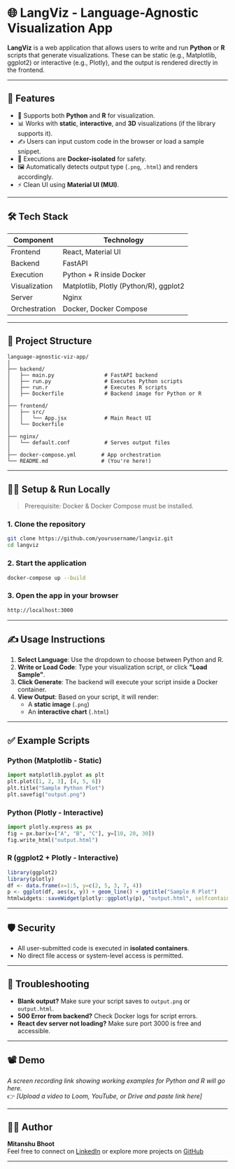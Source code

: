 
# 🌐 LangViz - Language-Agnostic Visualization App

**LangViz** is a web application that allows users to write and run **Python** or **R** scripts that generate visualizations. These can be static (e.g., Matplotlib, ggplot2) or interactive (e.g., Plotly), and the output is rendered directly in the frontend.

---

## 🚀 Features

- 🧠 Supports both **Python** and **R** for visualization.
- 📊 Works with **static**, **interactive**, and **3D** visualizations (if the library supports it).
- ✍️ Users can input custom code in the browser or load a sample snippet.
- 🧱 Executions are **Docker-isolated** for safety.
- 🖼 Automatically detects output type (`.png`, `.html`) and renders accordingly.
- ⚡ Clean UI using **Material UI (MUI)**.

---

## 🛠 Tech Stack

| Component   | Technology                      |
|-------------|----------------------------------|
| Frontend    | React, Material UI               |
| Backend     | FastAPI                          |
| Execution   | Python + R inside Docker         |
| Visualization | Matplotlib, Plotly (Python/R), ggplot2 |
| Server      | Nginx                            |
| Orchestration | Docker, Docker Compose         |

---

## 📁 Project Structure

```
language-agnostic-viz-app/
│
├── backend/
│   ├── main.py                # FastAPI backend
│   ├── run.py                 # Executes Python scripts
│   ├── run.r                  # Executes R scripts
│   ├── Dockerfile             # Backend image for Python or R
│
├── frontend/
│   ├── src/
│   │   └── App.jsx            # Main React UI
│   └── Dockerfile
│
├── nginx/
│   └── default.conf           # Serves output files
│
├── docker-compose.yml        # App orchestration
└── README.md                 # (You're here!)
```

---

## 🧑‍💻 Setup & Run Locally

> Prerequisite: Docker & Docker Compose must be installed.

### 1. Clone the repository

```bash
git clone https://github.com/yourusername/langviz.git
cd langviz
```

### 2. Start the application

```bash
docker-compose up --build
```

### 3. Open the app in your browser

```bash
http://localhost:3000
```

---

## ✍️ Usage Instructions

1. **Select Language**: Use the dropdown to choose between Python and R.
2. **Write or Load Code**: Type your visualization script, or click **"Load Sample"**.
3. **Click Generate**: The backend will execute your script inside a Docker container.
4. **View Output**: Based on your script, it will render:
   - A **static image** (`.png`)
   - An **interactive chart** (`.html`)

---

## ✅ Example Scripts

### Python (Matplotlib - Static)
```python
import matplotlib.pyplot as plt
plt.plot([1, 2, 3], [4, 5, 6])
plt.title("Sample Python Plot")
plt.savefig("output.png")
```

### Python (Plotly - Interactive)
```python
import plotly.express as px
fig = px.bar(x=["A", "B", "C"], y=[10, 20, 30])
fig.write_html("output.html")
```

### R (ggplot2 + Plotly - Interactive)
```r
library(ggplot2)
library(plotly)
df <- data.frame(x=1:5, y=c(2, 5, 3, 7, 4))
p <- ggplot(df, aes(x, y)) + geom_line() + ggtitle("Sample R Plot")
htmlwidgets::saveWidget(plotly::ggplotly(p), "output.html", selfcontained=TRUE)
```

---

## 🛡️ Security

- All user-submitted code is executed in **isolated containers**.
- No direct file access or system-level access is permitted.

---

## 🧩 Troubleshooting

- **Blank output?** Make sure your script saves to `output.png` or `output.html`.
- **500 Error from backend?** Check Docker logs for script errors.
- **React dev server not loading?** Make sure port 3000 is free and accessible.

---

## 📽️ Demo

_A screen recording link showing working examples for Python and R will go here._  
👉 _[Upload a video to Loom, YouTube, or Drive and paste link here]_

---

## 🧑‍🎓 Author

**Mitanshu Bhoot**  
Feel free to connect on [LinkedIn](https://www.linkedin.com/) or explore more projects on [GitHub](https://github.com/mitanshubhoot)

---
